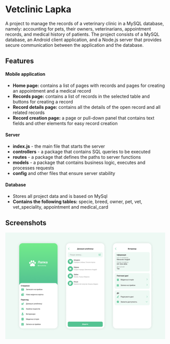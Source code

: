 # Vetclinic Lapka
A project to manage the records of a veterinary clinic in a MySQL database, namely: accounting for pets, their owners, veterinarians, appointment records, and medical history of patients. The project consists of a MySQL database, an Android client application, and a Node.js server that provides secure communication between the application and the database.

## Features

#### Mobile application
- **Home page:** contains a list of pages with records and pages for creating an appointment and a medical record
- **Records page:** contains a list of records in the selected table and buttons for creating a record
- **Record details page:** contains all the details of the open record and all related records
- **Record creation page:** a page or pull-down panel that contains text fields and other elements for easy record creation

#### Server
- **index.js** - the main file that starts the server
- **controllers** - a package that contains SQL queries to be executed
- **routes** - a package that defines the paths to server functions
- **models** - a package that contains business logic, executes and processes requests
- **config** and other files that ensure server stability

#### Database
- Stores all project data and is based on MySql
- **Contains the following tables:** specie, breed, owner, pet, vet, vet_speciality, appointment and medical_card

## Screenshots
![Home and forecast screen](https://github.com/SviatKuzbyt/VetclinicLapka/blob/master/other/readme_screenshot.png) 

